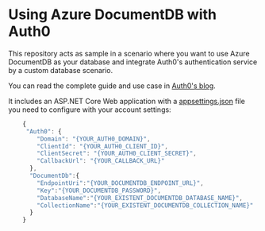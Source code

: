 # Using Azure DocumentDB with Auth0

This repository acts as sample in a scenario where you want to use Azure DocumentDB as your database and integrate Auth0's authentication service by a custom database scenario.

You can read the complete guide and use case in [Auth0's blog](https://auth0.com/blog/documentdb-with-aspnetcore/).

It includes an ASP.NET Core Web application with a [appsettings.json](https://github.com/ealsur/auth0documentdb/blob/master/appsettings.json) file you need to configure with your account settings:
```javascript
    {
     "Auth0": {
        "Domain": "{YOUR_AUTH0_DOMAIN}",
        "ClientId": "{YOUR_AUTH0_CLIENT_ID}",
        "ClientSecret": "{YOUR_AUTH0_CLIENT_SECRET}",
        "CallbackUrl": "{YOUR_CALLBACK_URL}"
      },
      "DocumentDb":{
        "EndpointUri":"{YOUR_DOCUMENTDB_ENDPOINT_URL}",
        "Key":"{YOUR_DOCUMENTDB_PASSWORD}",
        "DatabaseName":"{YOUR_EXISTENT_DOCUMENTDB_DATABASE_NAME}",
        "CollectionName":"{YOUR_EXISTENT_DOCUMENTDB_COLLECTION_NAME}"
      }
    }

